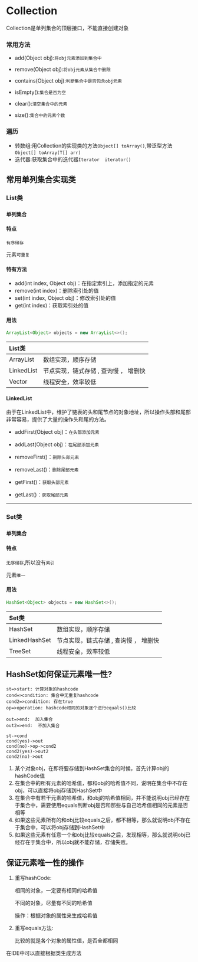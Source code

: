 # Collection

Collection是单列集合的顶层接口，不能直接创建对象

### 常用方法

* add(Object obj):`将obj元素添加到集合中`

* remove(Object obj):`将obj元素从集合中删除`

* contains(Object obj):`判断集合中是否包含obj元素`

* isEmpty():`集合是否为空`

* clear():`清空集合中的元素`

* size():`集合中的元素个数`

### 遍历

* 转数组:用Collection的实现类的方法`Object[] toArray()`,带泛型方法 `Object[] toArray(T[] arr)`
* 迭代器:获取集合中的迭代器`Iterator  iterator()`



## 常用单列集合实现类

### List类

### `单列集合`

#### 特点

`有序储存`

元素`可重复`

#### 特有方法

  * add(int index, Object obj)：在指定索引上，添加指定的元素
  * remove(int index)：删除索引处的值
  * set(int index, Object obj)：修改索引处的值
  * get(int index)：获取索引处的值

#### 用法

  ```java
  ArrayList<Object> objects = new ArrayList<>();
  ```

| List类     |                                       |
| :--------- | ------------------------------------- |
| ArrayList  | 数组实现，顺序存储                    |
| LinkedList | 节点实现，链式存储 , 查询慢 ， 增删快 |
| Vector     | 线程安全，效率较低                    |


#### LinkedList

由于在LinkedList中，维护了链表的头和尾节点的对象地址，所以操作头部和尾部非常容易，提供了大量的操作头和尾的方法。

* addFirst(Object obj)：`在头部添加元素`

* addLast(Object obj)：`在尾部添加元素`

* removeFirst()：`删除头部元素`

* removeLast()：`删除尾部元素`

* getFirst()：`获取头部元素`

* getLast()：`获取尾部元素`

***

### Set类

### `单列集合`

#### 特点

`无序储存`,所以没有`索引`

元素`唯一`

#### 用法

  ```java
  HashSet<Object> objects = new HashSet<>();
  ```

| Set类     |                                       |
| :--------- | ------------------------------------- |
| HashSet  | 数组实现，顺序存储                    |
| LinkedHashSet | 节点实现，链式存储 , 查询慢 ， 增删快 |
| TreeSet     | 线程安全，效率较低                    |
## HashSet如何保证元素唯一性?

```flow
st=>start: 计算对象的hashcode
cond=>condition: 集合中无重复hashcode
cond2=>condition: 存在true
op=>operation: hashcode相同的对象逐个进行equals()比较

out=>end:  加入集合
out2=>end:  不加入集合

st->cond
cond(yes)->out
cond(no)->op->cond2
cond2(yes)->out2
cond2(no)->out
```



1. 某个对象obj，在即将要存储到HashSet集合的时候，首先计算obj的hashCode值
2. 在集合中的所有元素的哈希值，都和obj的哈希值不同，说明在集合中不存在obj，可以直接将obj存储到HashSet中
3. 在集合中有若干元素的哈希值，和obj的哈希值相同，并不能说明obj已经存在于集合中，需要使用equals判断obj是否和那些与自己哈希值相同的元素是否相等
4. 如果这些元素所有的和obj比较equals之后，都不相等，那么就说明obj不存在于集合中，可以将obj存储到HashSet中
5. 如果这些元素有任意一个和obj比较equals之后，发现相等，那么就说明obj已经存在于集合中，所以obj就不能存储，存储失败。

## 保证元素唯一性的操作

1. 重写hashCode:

     相同的对象，一定要有相同的哈希值

     不同的对象，尽量有不同的哈希值

     操作：根据对象的属性来生成哈希值

2. 重写equals方法:

     比较的就是各个对象的属性值，是否全都相同

在IDE中可以直接根据类生成方法